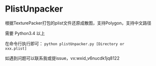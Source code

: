 # PlistUnpacker
根据TexturePacker打包的plist文件还原成散图，支持Polygon，支持中文路径

需要 Python3.4 以上

在命令行执行即可：
<code>python plistUnpacker.py [Directory or xxx.plist]</code>

如遇到问题可以联系我或提issue，vx:wxid_v6nucdk1jq8122
